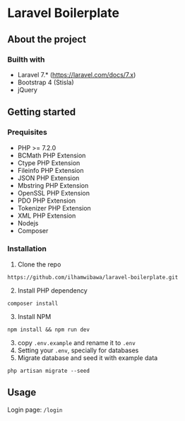 # Laravel Boilerplate

## About the project

### Builth with

-   Laravel 7.\* (https://laravel.com/docs/7.x)
-   Bootstrap 4 (Stisla)
-   jQuery

## Getting started

### Prequisites

-   PHP >= 7.2.0
-   BCMath PHP Extension
-   Ctype PHP Extension
-   Fileinfo PHP Extension
-   JSON PHP Extension
-   Mbstring PHP Extension
-   OpenSSL PHP Extension
-   PDO PHP Extension
-   Tokenizer PHP Extension
-   XML PHP Extension
-   Nodejs
-   Composer

### Installation

1. Clone the repo

```
https://github.com/ilhamwibawa/laravel-boilerplate.git
```

2. Install PHP dependency

```
composer install
```

3. Install NPM

```
npm install && npm run dev
```

3. copy `.env.example` and rename it to `.env`
4. Setting your `.env`, specially for databases
5. Migrate database and seed it with example data

```
php artisan migrate --seed
```

## Usage

Login page: `/login`
